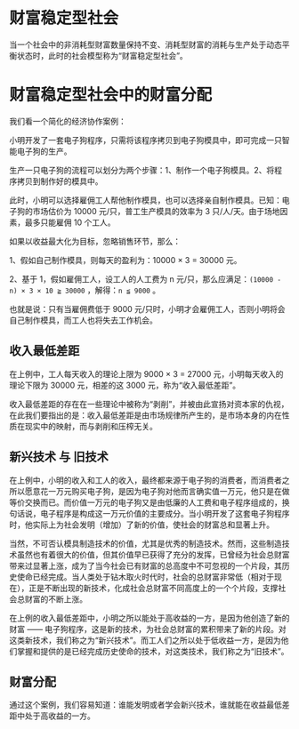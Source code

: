 # 财富稳定型社会

当一个社会中的非消耗型财富数量保持不变、消耗型财富的消耗与生产处于动态平衡状态时，此时的社会模型称为“财富稳定型社会”。

# 财富稳定型社会中的财富分配

我们看一个简化的经济协作案例：

小明开发了一套电子狗程序，只需将该程序拷贝到电子狗模具中，即可完成一只智能电子狗的生产。

生产一只电子狗的流程可以划分为两个步骤：1、制作一个电子狗模具。2、将程序拷贝到制作好的模具中。

此时，小明可以选择雇佣工人帮他制作模具，也可以选择亲自制作模具。已知：电子狗的市场估价为 10000 元/只，普工生产模具的效率为 3 只/人/天。由于场地因素，最多只能雇佣 10 个工人。

如果以收益最大化为目标，忽略销售环节，那么：

1、假如自己制作模具，则每天的盈利为：10000 × 3 = 30000 元。

2、基于 1，假如雇佣工人，设工人的人工费为 n 元/只，那么应满足：`(10000 - n) × 3 × 10 ≧ 30000` ，解得：`n ≦ 9000` 。

也就是说：只有当雇佣费低于 9000 元/只时，小明才会雇佣工人，否则小明将会自己制作模具，而工人也将失去工作机会。

## 收入最低差距

在上例中，工人每天收入的理论上限为 9000 × 3 = 27000 元，小明每天收入的理论下限为 30000 元，相差的这 3000 元，称为“收入最低差距”。

收入最低差距的存在在一些理论中被称为“剥削”，并被由此宣扬对资本家的仇视，在此我们要指出的是：收入最低差距是由市场规律所产生的，是市场本身的内在性质在现实中的映射，而与剥削和压榨无关。

## 新兴技术 与 旧技术

在上例中，小明的收入和工人的收入，最终都来源于电子狗的消费者，而消费者之所以愿意花一万元购买电子狗，是因为电子狗对他而言确实值一万元，他只是在做等价交换而已。而价值一万元的电子狗又是由低廉的人工费和电子程序组成的，换句话说，电子程序是构成这一万元价值的主要成分。当小明开发了这套电子狗程序时，他实际上为社会发明（增加）了新的价值，使社会的财富总和显著上升。

当然，不可否认模具制造技术的价值，尤其是优秀的制造技术。然而，这些制造技术虽然也有着很大的价值，但其价值早已获得了充分的发挥，已曾经为社会总财富带来过显著上涨，成为了当今社会已有财富的总高度中不可忽视的一个片段，其历史使命已经完成。当人类处于钻木取火时代时，社会的总财富非常低（相对于现在），正是不断出现的新技术，化成社会总财富不同高度上的一个个片段，支撑社会总财富的不断上涨。

在上例的收入最低差距中，小明之所以能处于高收益的一方，是因为他创造了新的财富 —— 电子狗程序，这是新的技术，为社会总财富的累积带来了新的片段。对这类新技术，我们称之为“新兴技术”。而工人们之所以处于低收益一方，是因为他们掌握和提供的是已经完成历史使命的技术，对这类技术，我们称之为“旧技术”。

## 财富分配

通过这个案例，我们容易知道：谁能发明或者学会新兴技术，谁就能在收益最低差距中处于高收益的一方。

